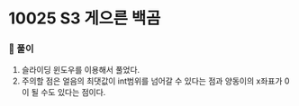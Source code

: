 # 10025 S3 게으른 백곰

### 📂 풀이
1. 슬라이딩 윈도우를 이용해서 풀었다.
2. 주의할 점은 얼음의 최댓값이 int범위를 넘어갈 수 있다는 점과 양동이의 x좌표가 0이 될 수도 있다는 점이다.